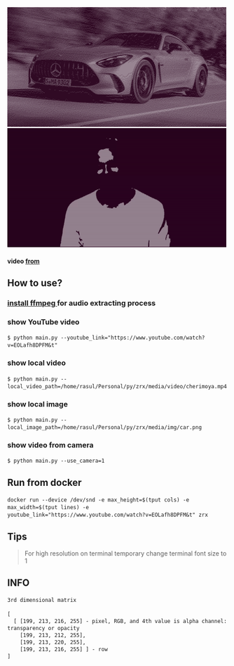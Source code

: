 <img src="redmi_media/img.png" width=500>

<img src="redmi_media/demo.gif" width=500>

#### video [from](https://www.youtube.com/watch?v=EOLafh8DPFM&t) 

## How to use?

### [install ffmpeg ](https://phoenixnap.com/kb/install-ffmpeg-ubuntu) for audio extracting process

### show YouTube video
`$ python main.py --youtube_link="https://www.youtube.com/watch?v=EOLafh8DPFM&t"`

### show local video
`$ python main.py --local_video_path=/home/rasul/Personal/py/zrx/media/video/cherimoya.mp4`

### show local image
`$ python main.py --local_image_path=/home/rasul/Personal/py/zrx/media/img/car.png`

### show video from camera
`$ python main.py --use_camera=1`

## Run from docker
`docker run --device /dev/snd -e max_height=$(tput cols) -e max_width=$(tput lines) -e youtube_link="https://www.youtube.com/watch?v=EOLafh8DPFM&t" zrx`

## Tips

> For high resolution on terminal temporary change terminal font size to 1


## INFO

```
3rd dimensional matrix

[
  [ [199, 213, 216, 255] - pixel, RGB, and 4th value is alpha channel: transparency or opacity
    [199, 213, 212, 255], 
    [199, 213, 220, 255], 
    [199, 213, 216, 255] ] - row
]
```
